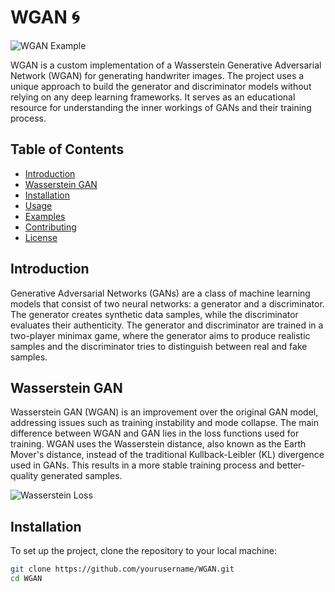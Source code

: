# WGAN 🌀

![WGAN Example](./images/fractal_example.png)

WGAN is a custom implementation of a Wasserstein Generative Adversarial Network (WGAN) for generating handwriter images. The project uses a unique approach to build the generator and discriminator models without relying on any deep learning frameworks. It serves as an educational resource for understanding the inner workings of GANs and their training process.

## Table of Contents
- [Introduction](#introduction)
- [Wasserstein GAN](#wasserstein-gan)
- [Installation](#installation)
- [Usage](#usage)
- [Examples](#examples)
- [Contributing](#contributing)
- [License](#license)

## Introduction

Generative Adversarial Networks (GANs) are a class of machine learning models that consist of two neural networks: a generator and a discriminator. The generator creates synthetic data samples, while the discriminator evaluates their authenticity. The generator and discriminator are trained in a two-player minimax game, where the generator aims to produce realistic samples and the discriminator tries to distinguish between real and fake samples.

## Wasserstein GAN

Wasserstein GAN (WGAN) is an improvement over the original GAN model, addressing issues such as training instability and mode collapse. The main difference between WGAN and GAN lies in the loss functions used for training. WGAN uses the Wasserstein distance, also known as the Earth Mover's distance, instead of the traditional Kullback-Leibler (KL) divergence used in GANs. This results in a more stable training process and better-quality generated samples.

![Wasserstein Loss](./images/wasserstein_loss.png)

## Installation

To set up the project, clone the repository to your local machine:

```bash
git clone https://github.com/yourusername/WGAN.git
cd WGAN